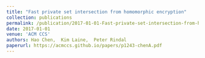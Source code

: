 ```yaml
---
title: "Fast private set intersection from homomorphic encryption"
collection: publications
permalink: /publication/2017-01-01-Fast-private-set-intersection-from-homomorphic-encryption
date: 2017-01-01
venue: 'ACM CCS'
authors: Hao Chen,  Kim Laine,  Peter Rindal
paperurl: https://acmccs.github.io/papers/p1243-chenA.pdf
---
```

